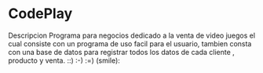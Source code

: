 # CodePlay

Descripcion
Programa para negocios dedicado a la venta de video juegos el cual consiste con un programa de uso facil para el usuario, tambien consta con una base de datos para registrar todos los datos de cada cliente , producto y venta.
	::) :-) :=) (smile):
